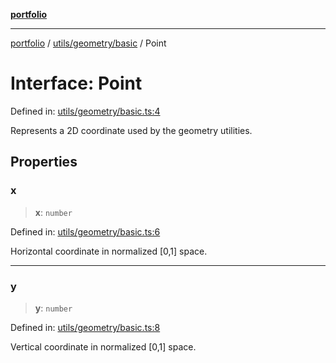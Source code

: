 [**portfolio**](../../../../README.md)

***

[portfolio](../../../../modules.md) / [utils/geometry/basic](../README.md) / Point

# Interface: Point

Defined in: [utils/geometry/basic.ts:4](https://github.com/tnorlund/Portfolio/blob/19172f95f9f8c78f7099c2c700256c388d6d8180/portfolio/utils/geometry/basic.ts#L4)

Represents a 2D coordinate used by the geometry utilities.

## Properties

### x

> **x**: `number`

Defined in: [utils/geometry/basic.ts:6](https://github.com/tnorlund/Portfolio/blob/19172f95f9f8c78f7099c2c700256c388d6d8180/portfolio/utils/geometry/basic.ts#L6)

Horizontal coordinate in normalized [0,1] space.

***

### y

> **y**: `number`

Defined in: [utils/geometry/basic.ts:8](https://github.com/tnorlund/Portfolio/blob/19172f95f9f8c78f7099c2c700256c388d6d8180/portfolio/utils/geometry/basic.ts#L8)

Vertical coordinate in normalized [0,1] space.
